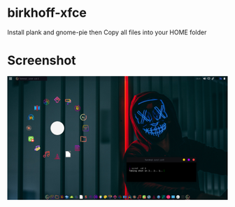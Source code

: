 # birkhoff-xfce
Install plank and gnome-pie then Copy all files into your HOME folder

# Screenshot
![scrot](https://raw.githubusercontent.com/berthosefin/birkhoff-xfce/master/scrot.png)
